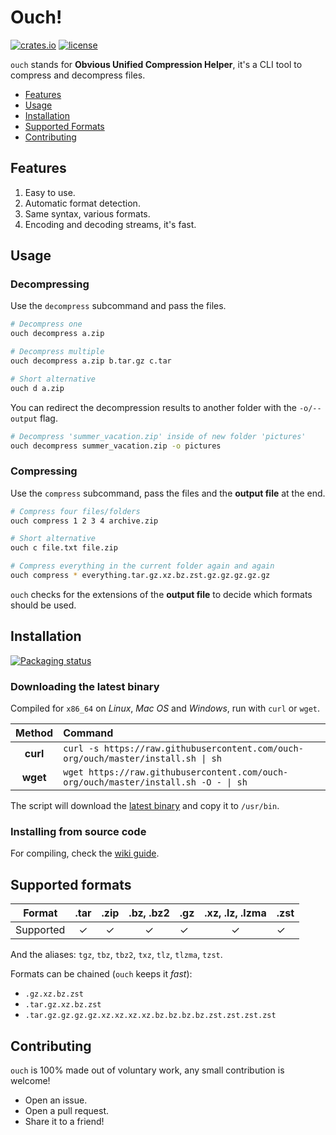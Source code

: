 # Ouch!

[![crates.io](https://img.shields.io/crates/v/ouch.svg?style=for-the-badge&logo=rust)](https://crates.io/crates/ouch) [![license](https://img.shields.io/badge/license-MIT-blue.svg?style=for-the-badge&logo=Open-Source-Initiative&logoColor=ffffff)](https://github.com/ouch-org/ouch/blob/main/LICENSE)

`ouch` stands for **Obvious Unified Compression Helper**, it's a CLI tool to compress and decompress files.

- [Features](#features)
- [Usage](#usage)
- [Installation](#installation)
- [Supported Formats](#supported-formats)
- [Contributing](#contributing)

## Features

1. Easy to use.
2. Automatic format detection.
3. Same syntax, various formats.
4. Encoding and decoding streams, it's fast. <!-- We should post benchmarks in our wiki and link them here -->

## Usage

### Decompressing

Use the `decompress` subcommand and pass the files.

```sh
# Decompress one
ouch decompress a.zip

# Decompress multiple
ouch decompress a.zip b.tar.gz c.tar

# Short alternative
ouch d a.zip
```

You can redirect the decompression results to another folder with the `-o/--output` flag.

```sh
# Decompress 'summer_vacation.zip' inside of new folder 'pictures'
ouch decompress summer_vacation.zip -o pictures
```

### Compressing

Use the `compress` subcommand, pass the files and the **output file** at the end.

```sh
# Compress four files/folders
ouch compress 1 2 3 4 archive.zip

# Short alternative
ouch c file.txt file.zip

# Compress everything in the current folder again and again
ouch compress * everything.tar.gz.xz.bz.zst.gz.gz.gz.gz.gz
```

`ouch` checks for the extensions of the **output file** to decide which formats should be used.

## Installation

[![Packaging status](https://repology.org/badge/vertical-allrepos/ouch.svg)](https://repology.org/project/ouch/versions)

### Downloading the latest binary

Compiled for `x86_64` on _Linux_, _Mac OS_ and _Windows_, run with `curl` or `wget`.

| Method    | Command                                                                            |
|:---------:|:-----------------------------------------------------------------------------------|
| **curl**  | `curl -s https://raw.githubusercontent.com/ouch-org/ouch/master/install.sh \| sh`   |
| **wget**  | `wget https://raw.githubusercontent.com/ouch-org/ouch/master/install.sh -O - \| sh` |


The script will download the [latest binary](https://github.com/ouch-org/ouch/releases) and copy it to `/usr/bin`.

### Installing from source code

For compiling, check the [wiki guide](https://github.com/ouch-org/ouch/wiki/Compiling-and-installing-from-source-code).

## Supported formats

| Format        | .tar | .zip | .bz, .bz2 | .gz | .xz, .lz, .lzma | .zst |
|:-------------:|:----:|:----:|:---------:| --- |:---------------:| --- |
| Supported | ✓   | ✓   | ✓         | ✓  |   ✓            | ✓  |

And the aliases: `tgz`, `tbz`, `tbz2`, `txz`, `tlz`, `tlzma`, `tzst`.

Formats can be chained (`ouch` keeps it _fast_):

- `.gz.xz.bz.zst`
- `.tar.gz.xz.bz.zst`
- `.tar.gz.gz.gz.gz.xz.xz.xz.xz.bz.bz.bz.bz.zst.zst.zst.zst`

## Contributing

`ouch` is 100% made out of voluntary work, any small contribution is welcome!

- Open an issue.
- Open a pull request.
- Share it to a friend!
